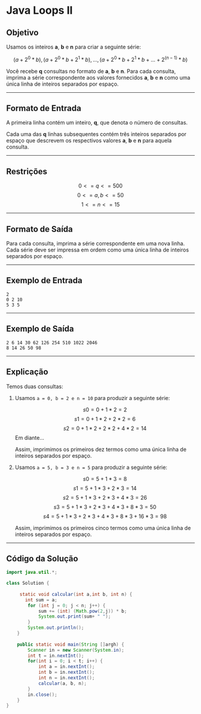# Java Loops II

## Objetivo
Usamos os inteiros **a**, **b** e **n** para criar a seguinte série:

$$
(a + 2^0 * b), (a + 2^0 * b + 2^1 * b), ..., (a + 2^0 * b + 2^1 * b + ... + 2^(n-1) * b)
$$

Você recebe **q** consultas no formato de **a**, **b** e **n**. Para cada consulta, imprima a série correspondente aos valores fornecidos **a**, **b** e **n** como uma única linha de inteiros separados por espaço.

---

## Formato de Entrada

A primeira linha contém um inteiro, **q**, que denota o número de consultas.

Cada uma das **q** linhas subsequentes contém três inteiros separados por espaço que descrevem os respectivos valores **a**, **b** e **n** para aquela consulta.

---

## Restrições

$$
0 <= q <= 500
$$
$$
0 <= a, b <= 50
$$
$$
1 <= n <= 15
$$

---

## Formato de Saída
Para cada consulta, imprima a série correspondente em uma nova linha. Cada série deve ser impressa em ordem como uma única linha de inteiros separados por espaço.

---

## Exemplo de Entrada

```plaintext
2
0 2 10
5 3 5
```

---

## Exemplo de Saída

```plaintext
2 6 14 30 62 126 254 510 1022 2046
8 14 26 50 98
```

---

## Explicação

Temos duas consultas:

1. Usamos `a = 0, b = 2 e n = 10` para produzir a seguinte série:
   
   $$
    s0 = 0 + 1 * 2 = 2
   $$
   $$
    s1 = 0 + 1 * 2 + 2 * 2 = 6
   $$
   $$
    s2 = 0 + 1 * 2 + 2 * 2 + 4 * 2 = 14
    $$
   Em diante...

   Assim, imprimimos os primeiros dez termos como uma única linha de inteiros separados por espaço.

2. Usamos `a = 5, b = 3 e n = 5` para produzir a seguinte série:
   
   $$
    s0 = 5 + 1 * 3 = 8
   $$
   $$
    s1 = 5 + 1 * 3 + 2 * 3 = 14
   $$
   $$
    s2 = 5 + 1 * 3 + 2 * 3 + 4 * 3 = 26
   $$
   $$
    s3 = 5 + 1 * 3 + 2 * 3 + 4 * 3 + 8 * 3 = 50
   $$
   $$
    s4 = 5 + 1 * 3 + 2 * 3 + 4 * 3 + 8 * 3 + 16 * 3 = 98
   $$

   Assim, imprimimos os primeiros cinco termos como uma única linha de inteiros separados por espaço.

---

## Código da Solução

```java
import java.util.*;

class Solution {
    
     static void calcular(int a,int b, int n) {
       int sum = a;
        for (int j = 0; j < n; j++) {
            sum += (int) (Math.pow(2,j)) * b;
            System.out.print(sum+ " ");
        }
        System.out.println(); 
    }
    
    public static void main(String []argh) {
        Scanner in = new Scanner(System.in);
        int t = in.nextInt();
        for(int i = 0; i < t; i++) {
            int a = in.nextInt();
            int b = in.nextInt();
            int n = in.nextInt();
            calcular(a, b, n);
        }
        in.close();
    }
}
```
